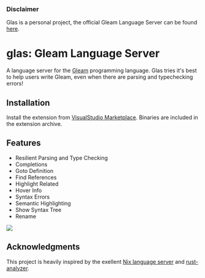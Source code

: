 ### Disclaimer
Glas is a personal project, the official Gleam Language Server can be found [here](https://github.com/gleam-lang/gleam).

# glas: Gleam Language Server 

A language server for the [Gleam](https://gleam.run/) programming language. Glas tries it's best to help users write Gleam, even when there are parsing and typechecking errors!

## Installation

Install the extension from [VisualStudio Marketplace](https://marketplace.visualstudio.com/items?itemName=maurobalbi.glas-vscode). Binaries are included in the extension archive.

## Features

- Resilient Parsing and Type Checking
- Completions
- Goto Definition
- Find References
- Highlight Related
- Hover Info
- Syntax Errors
- Semantic Highlighting
- Show Syntax Tree
- Rename

![](https://raw.githubusercontent.com/maurobalbi/glas/main/editor/code/images/renaming.gif)

## Acknowledgments

This project is heavily inspired by the exellent [Nix language server](https://github.com/oxalica/nil) and [rust-analyzer](https://github.com/rust-lang/rust-analyzer).
